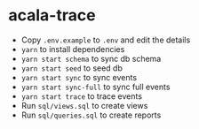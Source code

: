 # acala-trace

- Copy `.env.example` to `.env` and edit the details
- `yarn` to install dependencies
- `yarn start schema` to sync db schema
- `yarn start seed` to seed db
- `yarn start sync` to sync events
- `yarn start sync-full` to sync full events
- `yarn start trace` to trace events
- Run `sql/views.sql` to create views
- Run `sql/queries.sql` to create reports
